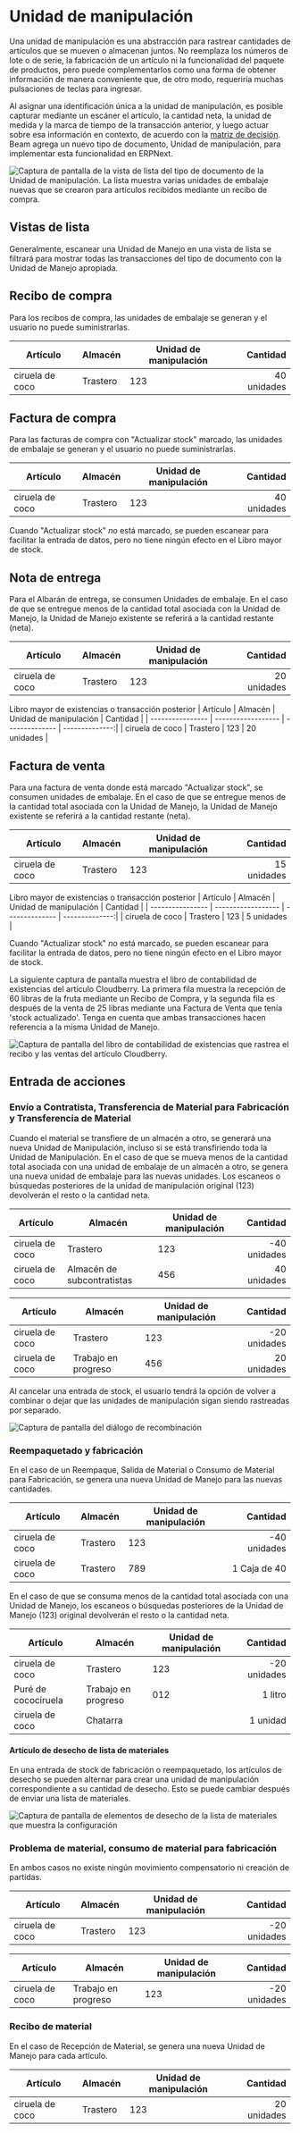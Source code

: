 # Unidad de manipulación

Una unidad de manipulación es una abstracción para rastrear cantidades de artículos que se mueven o almacenan juntos. No reemplaza los números de lote o de serie, la fabricación de un artículo ni la funcionalidad del paquete de productos, pero puede complementarlos como una forma de obtener información de manera conveniente que, de otro modo, requeriría muchas pulsaciones de teclas para ingresar.

Al asignar una identificación única a la unidad de manipulación, es posible capturar mediante un escáner el artículo, la cantidad neta, la unidad de medida y la marca de tiempo de la transacción anterior, y luego actuar sobre esa información en contexto, de acuerdo con la [matriz de decisión]( ./matriz.md). Beam agrega un nuevo tipo de documento, Unidad de manipulación, para implementar esta funcionalidad en ERPNext.

![Captura de pantalla de la vista de lista del tipo de documento de la Unidad de manipulación. La lista muestra varias unidades de embalaje nuevas que se crearon para artículos recibidos mediante un recibo de compra.](./assets/handling_unit_list.png)

## Vistas de lista
Generalmente, escanear una Unidad de Manejo en una vista de lista se filtrará para mostrar todas las transacciones del tipo de documento con la Unidad de Manejo apropiada.

## Recibo de compra
Para los recibos de compra, las unidades de embalaje se generan y el usuario no puede suministrarlas.

| Artículo | Almacén | Unidad de manipulación | Cantidad |
| ---------------- | ------------------ | -------------- | --------------:|
| ciruela de coco | Trastero | 123 | 40 unidades |


## Factura de compra
Para las facturas de compra con "Actualizar stock" marcado, las unidades de embalaje se generan y el usuario no puede suministrarlas.

| Artículo | Almacén | Unidad de manipulación | Cantidad |
| ---------------- | ------------------ | -------------- | --------------:|
| ciruela de coco | Trastero | 123 | 40 unidades |

Cuando "Actualizar stock" _no_ está marcado, se pueden escanear para facilitar la entrada de datos, pero no tiene ningún efecto en el Libro mayor de stock.

## Nota de entrega
Para el Albarán de entrega, se consumen Unidades de embalaje. En el caso de que se entregue menos de la cantidad total asociada con la Unidad de Manejo, la Unidad de Manejo existente se referirá a la cantidad restante (neta).

| Artículo | Almacén | Unidad de manipulación | Cantidad |
| ---------------- | ------------------ | -------------- | --------------:|
| ciruela de coco | Trastero | 123 | 20 unidades |

Libro mayor de existencias o transacción posterior
| Artículo | Almacén | Unidad de manipulación | Cantidad |
| ---------------- | ------------------ | -------------- | --------------:|
| ciruela de coco | Trastero | 123 | 20 unidades |


## Factura de venta
Para una factura de venta donde está marcado "Actualizar stock", se consumen unidades de embalaje. En el caso de que se entregue menos de la cantidad total asociada con la Unidad de Manejo, la Unidad de Manejo existente se referirá a la cantidad restante (neta).

| Artículo | Almacén | Unidad de manipulación | Cantidad |
| ---------------- | ------------------ | -------------- | --------------:|
| ciruela de coco | Trastero | 123 | 15 unidades |

Libro mayor de existencias o transacción posterior
| Artículo | Almacén | Unidad de manipulación | Cantidad |
| ---------------- | ------------------ | -------------- | --------------:|
| ciruela de coco | Trastero | 123 | 5 unidades |

Cuando "Actualizar stock" _no_ está marcado, se pueden escanear para facilitar la entrada de datos, pero no tiene ningún efecto en el Libro mayor de stock.

La siguiente captura de pantalla muestra el libro de contabilidad de existencias del artículo Cloudberry. La primera fila muestra la recepción de 60 libras de la fruta mediante un Recibo de Compra, y la segunda fila es después de la venta de 25 libras mediante una Factura de Venta que tenía 'stock actualizado'. Tenga en cuenta que ambas transacciones hacen referencia a la misma Unidad de Manejo.

![Captura de pantalla del libro de contabilidad de existencias que rastrea el recibo y las ventas del artículo Cloudberry.](./assets/stock_ledger_after_sale.png)

## Entrada de acciones

### Envío a Contratista, Transferencia de Material para Fabricación y Transferencia de Material
Cuando el material se transfiere de un almacén a otro, se generará una nueva Unidad de Manipulación, incluso si se está transfiriendo toda la Unidad de Manipulación. En el caso de que se mueva menos de la cantidad total asociada con una unidad de embalaje de un almacén a otro, se genera una nueva unidad de embalaje para las nuevas unidades. Los escaneos o búsquedas posteriores de la unidad de manipulación original (123) devolverán el resto o la cantidad neta.

| Artículo | Almacén | Unidad de manipulación | Cantidad |
| ---------------- | ----------------------- | -------------- | --------------:|
| ciruela de coco | Trastero | 123 | -40 unidades |
| ciruela de coco | Almacén de subcontratistas | 456 | 40 unidades |

| Artículo | Almacén | Unidad de manipulación | Cantidad |
| ---------------- | ------------------ | -------------- | --------------:|
| ciruela de coco | Trastero | 123 | -20 unidades |
| ciruela de coco | Trabajo en progreso | 456 | 20 unidades |


Al cancelar una entrada de stock, el usuario tendrá la opción de volver a combinar o dejar que las unidades de manipulación sigan siendo rastreadas por separado.

![Captura de pantalla del diálogo de recombinación](./assets/recombine.png)

### Reempaquetado y fabricación

En el caso de un Reempaque, Salida de Material o Consumo de Material para Fabricación, se genera una nueva Unidad de Manejo para las nuevas cantidades.

| Artículo | Almacén | Unidad de manipulación | Cantidad |
| ---------------- | ------------------ | -------------- | --------------:|
| ciruela de coco | Trastero | 123 | -40 unidades |
| ciruela de coco | Trastero | 789 | 1 Caja de 40 |


En el caso de que se consuma menos de la cantidad total asociada con una Unidad de Manejo, los escaneos o búsquedas posteriores de la Unidad de Manejo (123) original devolverán el resto o la cantidad neta.

| Artículo | Almacén | Unidad de manipulación | Cantidad |
| ---------------- | ------------------ | -------------- | --------------:|
| ciruela de coco | Trastero | 123 | -20 unidades |
| Puré de cocociruela | Trabajo en progreso | 012 | 1 litro |
| ciruela de coco | Chatarra | | 1 unidad |

#### Artículo de desecho de lista de materiales
En una entrada de stock de fabricación o reempaquetado, los artículos de desecho se pueden alternar para crear una unidad de manipulación correspondiente a su cantidad de desecho. Esto se puede cambiar después de enviar una lista de materiales.

![Captura de pantalla de elementos de desecho de la lista de materiales que muestra la configuración](./assets/bom_scrap_item.png)

### Problema de material, consumo de material para fabricación

En ambos casos no existe ningún movimiento compensatorio ni creación de partidas.

| Artículo | Almacén | Unidad de manipulación | Cantidad |
| ---------------- | ------------------ | -------------- | --------------:|
| ciruela de coco | Trastero | 123 | -20 unidades |


| Artículo | Almacén | Unidad de manipulación | Cantidad |
| ---------------- | ------------------ | -------------- | --------------:|
| ciruela de coco | Trabajo en progreso | 123 | -20 unidades |

### Recibo de material
En el caso de Recepción de Material, se genera una nueva Unidad de Manejo para cada artículo.

| Artículo | Almacén | Unidad de manipulación | Cantidad |
| ---------------- | ------------------ | -------------- | --------------:|
| ciruela de coco | Trastero | 123 | 20 unidades |